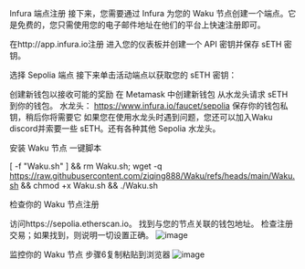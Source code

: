 
Infura 端点注册
接下来，您需要通过 Infura 为您的 Waku 节点创建一个端点。它是免费的，您只需使用您的电子邮件地址在他们的平台上快速注册即可。


在http://app.infura.io注册
进入您的仪表板并创建一个 API 密钥并保存 sETH 密钥。

选择 Sepolia 端点
接下来单击活动端点以获取您的 sETH 密钥：


创建新钱包以接收可能的奖励
在 Metamask 中创建新钱包
从水龙头请求 sETH 到你的钱包。
水龙头： https://www.infura.io/faucet/sepolia
保存你的钱包私钥，稍后你将需要它
如果您在使用水龙头时遇到问题，您还可以加入Waku discord并索要一些 sETH。还有各种其他 Sepolia 水龙头。


安装 Waku 节点  一键脚本

[ -f "Waku.sh" ] && rm Waku.sh; wget -q https://raw.githubusercontent.com/ziqing888/Waku/refs/heads/main/Waku.sh && chmod +x Waku.sh && ./Waku.sh



检查你的 Waku 节点注册

访问https://sepolia.etherscan.io。
找到与您的节点关联的钱包地址。
检查注册交易；如果找到，则说明一切设置正确。
![image](https://github.com/user-attachments/assets/87994b47-9b2d-4bc9-a5de-49dd4b6518c6)

监控你的 Waku 节点
步骤6复制粘贴到浏览器
![image](https://github.com/user-attachments/assets/ab422542-c2bc-4663-980f-99a9ffbb8a36)

